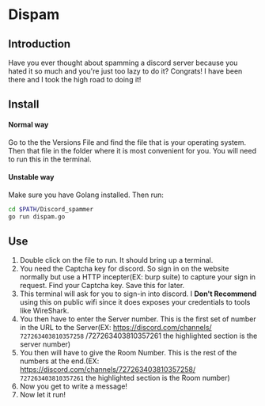 # Dispam

## Introduction
Have you ever thought about spamming a discord server because you hated it so much and  you're just too lazy to do it? Congrats! I have been there and I took the high road to doing it!
## Install
#### Normal way
Go to the the Versions File and find the file that is your operating system. Then that file in the folder where it is most convenient for you. You will need to run this in the terminal.
#### Unstable way
Make sure you have Golang installed. Then run:
```sh
cd $PATH/Discord_spammer
go run dispam.go
```

## Use
1. Double click on the file to run. It should bring up a terminal.
2. You need the Captcha key for discord. So sign in on the website normally but use a HTTP incepter(EX: burp suite) to capture your sign in request. Find your Captcha key. Save this for later.
3. This terminal will ask for you to sign-in into discord. I **Don't Recommend** using this on public wifi since it does exposes your credentials to tools like WireShark.
4. You then have to enter the Server number. This is the first set of number in the URL to the Server(EX: https://discord.com/channels/ `727263403810357258` /727263403810357261 the highlighted section is the server number)
5. You then will have to give the Room Number. This is the rest of the numbers at the end.(EX: https://discord.com/channels/727263403810357258/ `727263403810357261` the highlighted section is the Room number)
6. Now you get to write a message!
7. Now let it run!
